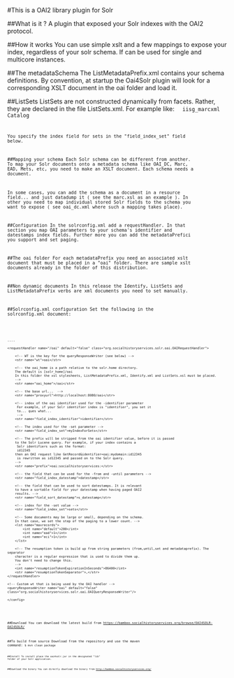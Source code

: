 #This is a OAI2 library plugin for Solr

##What is it ?
A plugin that exposed your Solr indexes with the OAI2 protocol.

##How it works
You can use simple xslt and a few mappings to expose your index, regardless of your
solr schema. If can be used for single and multicore instances.

##The metadataSchema
The ListMetadataPrefix.xml contains your schema definitions. By
convention, at startup the Oai4Solr plugin  will look for a corresponding
 XSLT document in the oai folder and load it.

##ListSets
ListSets are not constructed dynamically from facets. Rather, they are
declared in the file ListSets.xml. For example like:
<code><ListSets>
        <set>
            <setSpec>iisg_marcxml</setSpec>
            <setName>Catalog</setName>
        </set>
<ListSets><code>

You specify the index field for sets in the "field_index_set" field below.

##Mapping your schema
Each Solr schema can be different from another. To map your Solr
 documents onto a metadata schema like OAI_DC, Marc, EAD, Mets, etc,
 you need to make an XSLT document. Each schema needs a document.

In some cases, you can add the schema as a document in a resource field...
and just datadump it ( see the marc.xsl as an example ). In other you need
 to map individual stored Solr fields to the schema you want to expose ( see
 oai_dc.xml where such a mapping takes place).

##Configuration
In the solrconfig.xml add a requestHandler. In that section you map
OAI parameters to your schema's identifier and datestamps index fields.
Further more you can add the metadataPrefici you support and set paging.

##The oai folder
For each metadataPrefix you need an associated xslt document that must be
placed in a "oai" folder. There are sample xslt documents already
in the folder of this distribution.

##Non dynamic documents
In this release the Identify, ListSets and ListMetadataPrefix verbs are
 xml documents you need to set manually.

##Solrconfig.xml configuration
Set the following in the solrconfig.xml document:

<code><config>

    ....

    <requestHandler name="/oai" default="false" class="org.socialhistoryservices.solr.oai.OAIRequestHandler">

        <!-- WT is the key for the queryResponseWriter (see below) -->
        <str name="wt">oai</str>

        <!-- the oai_home is a path relative to the solr.home directory.
        The default is [solr_home]/oai
        In this folder the xsl stylesheets, ListMetadataPrefix.xml, Identify.xml and ListSets.xsl must be placed.
        -->
        <str name="oai_home">/oai</str>

        <!-- the base url...  -->
        <str name="proxyurl">http://localhost:8080/oai</str>

        <!-- index of the oai identifier used for the -identifier parameter
         For example, if your Solr identifier index is "identifier", you set it
         to... ques what...
         -->
        <str name="field_index_identifier">identifier</str>

        <!-- The index used for the -set parameter -->
        <str name="field_index_set">myIndexForSets</str>

        <!-- The prefix will be stripped from the oai identifier value, before it is passed
        to the Solr Lucene query. For example, if your index contains a
         Solr identifiers such as the format:
         id12345
        then an OAI request like GetRecord&identifier=oai:mydomain:id12345
         is rewritten as id12345 and passed on to the Solr query.
        -->
        <str name="prefix">oai:socialhistoryservices:</str>

        <!-- the field that can be used for the -from and -until parameters -->
        <str name="field_index_datestamp">datestamp</str>

        <!-- the field that can be used to sort datestamps. It is relevant
        to have a sortable field for your datestamp when having paged OAI2
        results. -->
        <str name="field_sort_datestamp">s_datestamp</str>

        <!-- index for the -set value -->
        <str name="field_index_set">sets</str>

        <!-- Some documents may be large or small, depending on the schema.
        In that case, we set the step of the paging to a lower count. -->
        <lst name="maxrecords">
            <int name="default">200</int>
            <int name="ead">1</int>
            <int name="eci">1</int>
        </lst>

        <!-- The resumption token is build up from string parameters (from,until,set and metadataprefix). The separator
        character is a regular expression that is used to divide them up.
        You don't need to change this.
        -->
        <int name="resumptionTokenExpirationInSeconds">86400</int>
        <str name="resumptionTokenSeparator">,</str>
    </requestHandler>

    <!-- Custom wt that is being used by the OAI handler -->
    <queryResponseWriter name="oai" default="false" class="org.socialhistoryservices.solr.oai.OAIQueryResponseWriter"/>

    </config>
<code>

##Download
You can download the latest build from https://bamboo.socialhistoryservices.org/browse/OAI4SOLR-OAI4SOLR/

##To build from source
Download from the repository and use the maven command:
<code>$ mvn clean package<code>

##Install
To install place the oai4solr.jar in the designated "lib" folder of your Solr application.

##Download the binary
You can directly download the binary from
http://bamboo.socialhistoryservices.org/
